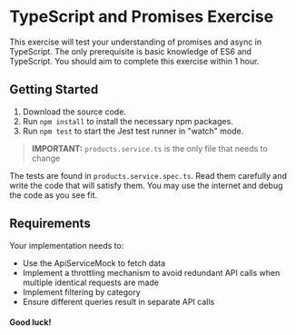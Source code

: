 # TypeScript and Promises Exercise
This exercise will test your understanding of promises and async in TypeScript. The only prerequisite is basic knowledge of ES6 and TypeScript. You should aim to complete this exercise within 1 hour.

## Getting Started
1. Download the source code.
2. Run `npm install` to install the necessary npm packages.
3. Run `npm test` to start the Jest test runner in "watch" mode.

> **IMPORTANT:**
>`products.service.ts` is the only file that needs to change

The tests are found in `products.service.spec.ts`. Read them carefully and write the code that will satisfy them. You may use the internet and debug the code as you see fit.

## Requirements
Your implementation needs to:
- Use the ApiServiceMock to fetch data
- Implement a throttling mechanism to avoid redundant API calls when multiple identical requests are made
- Implement filtering by category
- Ensure different queries result in separate API calls

#### Good luck!